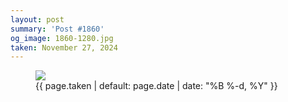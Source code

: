 ```yaml
---
layout: post
summary: 'Post #1860'
og_image: 1860-1280.jpg
taken: November 27, 2024
---
```


<figure class="post" data-src="{{ site.assets_url }}/{{ page.og_image }}" data-sub-html="#caption-1860">
<img sizes="(min-width: 700px) 50vw, calc(100vw - 2rem)" src="{{ site.assets_url }}/1860-640.jpg" srcset="{{ site.assets_url }}/1860-320.jpg 320w, {{ site.assets_url }}/1860-640.jpg 640w, {{ site.assets_url }}/1860-960.jpg 960w, {{ site.assets_url }}/1860-1280.jpg 1280w" />
<figcaption id="caption-1860">
<time>{{ page.taken | default: page.date | date: "%B %-d, %Y" }}</time>
</figcaption>
</figure>
